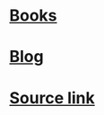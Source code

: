 # [Books](https://kubereadme.com/)

# [Blog](https://kubernetes.io/blog/)

# [Source link](https://kubenews.net/)
